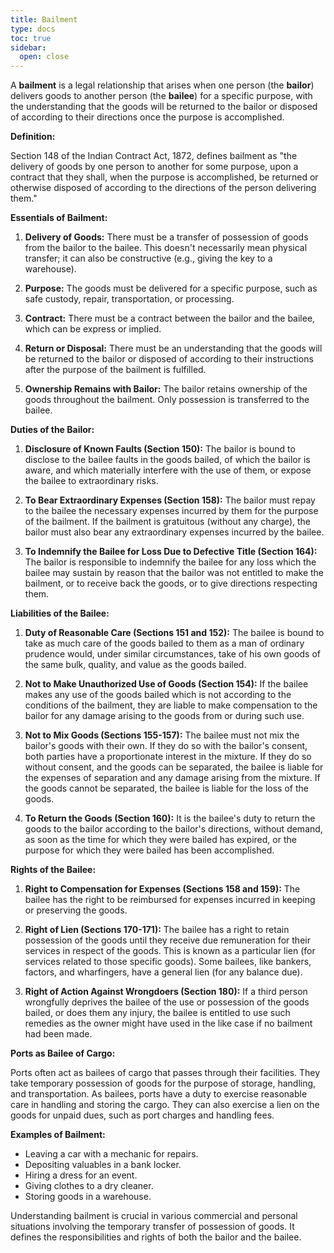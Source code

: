 ```yaml
---
title: Bailment
type: docs
toc: true
sidebar:
  open: close
---
```

A **bailment** is a legal relationship that arises when one person (the **bailor**) delivers goods to another person (the **bailee**) for a specific purpose, with the understanding that the goods will be returned to the bailor or disposed of according to their directions once the purpose is accomplished.

**Definition:**

Section 148 of the Indian Contract Act, 1872, defines bailment as "the delivery of goods by one person to another for some purpose, upon a contract that they shall, when the purpose is accomplished, be returned or otherwise disposed of according to the directions of the person delivering them."

**Essentials of Bailment:**

1.  **Delivery of Goods:** There must be a transfer of possession of goods from the bailor to the bailee. This doesn't necessarily mean physical transfer; it can also be constructive (e.g., giving the key to a warehouse).

2.  **Purpose:** The goods must be delivered for a specific purpose, such as safe custody, repair, transportation, or processing.

3.  **Contract:** There must be a contract between the bailor and the bailee, which can be express or implied.

4.  **Return or Disposal:** There must be an understanding that the goods will be returned to the bailor or disposed of according to their instructions after the purpose of the bailment is fulfilled.

5.  **Ownership Remains with Bailor:** The bailor retains ownership of the goods throughout the bailment. Only possession is transferred to the bailee.

**Duties of the Bailor:**

1.  **Disclosure of Known Faults (Section 150):** The bailor is bound to disclose to the bailee faults in the goods bailed, of which the bailor is aware, and which materially interfere with the use of them, or expose the bailee to extraordinary risks.

2.  **To Bear Extraordinary Expenses (Section 158):** The bailor must repay to the bailee the necessary expenses incurred by them for the purpose of the bailment. If the bailment is gratuitous (without any charge), the bailor must also bear any extraordinary expenses incurred by the bailee.

3.  **To Indemnify the Bailee for Loss Due to Defective Title (Section 164):** The bailor is responsible to indemnify the bailee for any loss which the bailee may sustain by reason that the bailor was not entitled to make the bailment, or to receive back the goods, or to give directions respecting them.

**Liabilities of the Bailee:**

1.  **Duty of Reasonable Care (Sections 151 and 152):** The bailee is bound to take as much care of the goods bailed to them as a man of ordinary prudence would, under similar circumstances, take of his own goods of the same bulk, quality, and value as the goods bailed.

2.  **Not to Make Unauthorized Use of Goods (Section 154):** If the bailee makes any use of the goods bailed which is not according to the conditions of the bailment, they are liable to make compensation to the bailor for any damage arising to the goods from or during such use.

3.  **Not to Mix Goods (Sections 155-157):** The bailee must not mix the bailor's goods with their own. If they do so with the bailor's consent, both parties have a proportionate interest in the mixture. If they do so without consent, and the goods can be separated, the bailee is liable for the expenses of separation and any damage arising from the mixture. If the goods cannot be separated, the bailee is liable for the loss of the goods.

4.  **To Return the Goods (Section 160):** It is the bailee's duty to return the goods to the bailor according to the bailor's directions, without demand, as soon as the time for which they were bailed has expired, or the purpose for which they were bailed has been accomplished.

**Rights of the Bailee:**

1.  **Right to Compensation for Expenses (Sections 158 and 159):** The bailee has the right to be reimbursed for expenses incurred in keeping or preserving the goods.

2.  **Right of Lien (Sections 170-171):** The bailee has a right to retain possession of the goods until they receive due remuneration for their services in respect of the goods. This is known as a particular lien (for services related to those specific goods). Some bailees, like bankers, factors, and wharfingers, have a general lien (for any balance due).

3.  **Right of Action Against Wrongdoers (Section 180):** If a third person wrongfully deprives the bailee of the use or possession of the goods bailed, or does them any injury, the bailee is entitled to use such remedies as the owner might have used in the like case if no bailment had been made.

**Ports as Bailee of Cargo:**

Ports often act as bailees of cargo that passes through their facilities. They take temporary possession of goods for the purpose of storage, handling, and transportation. As bailees, ports have a duty to exercise reasonable care in handling and storing the cargo. They can also exercise a lien on the goods for unpaid dues, such as port charges and handling fees.

**Examples of Bailment:**

*   Leaving a car with a mechanic for repairs.
*   Depositing valuables in a bank locker.
*   Hiring a dress for an event.
*   Giving clothes to a dry cleaner.
*   Storing goods in a warehouse.

Understanding bailment is crucial in various commercial and personal situations involving the temporary transfer of possession of goods. It defines the responsibilities and rights of both the bailor and the bailee.

